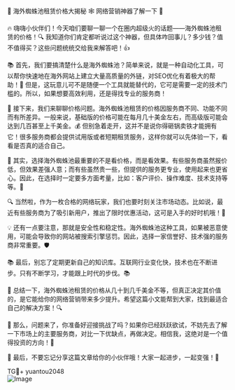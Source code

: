 🎉 海外蜘蛛池租赁价格大揭秘 🕸️ 网络营销神器了解一下 🚀

🔥 嗨嗨小伙伴们！今天咱们要聊一聊一个在圈内超级火的话题——海外蜘蛛池租赁的价格！🔍 我知道你们肯定都听说过这个神器，但具体咋回事儿？多少钱？值不值得买？这些问题统统交给我来解答吧！👍

📚 首先，我们要搞清楚什么是海外蜘蛛池？简单来说，就是一种自动化工具，可以帮你快速地在海外网站上建立大量高质量的外链，对SEO优化有着极大的帮助！🎯 但是，这玩意儿可不是随便一个工具就能替代的，它可是需要一定的技术门槛的。所以，如果想要高效利用，还是得找专业的服务商！

💸 接下来，我们来聊聊价格问题。海外蜘蛛池租赁的价格因服务商不同、功能不同而有所差异。一般来说，基础版的价格可能在每月几十美金左右，而高级版可能会达到几百甚至上千美金。💰 但别急着走开，这并不是说你得砸锅卖铁才能拥有它！很多服务商都会提供试用版或者短期租赁服务，这样你就可以先体验一下，看看是否真的适合自己。

🌈 其实，选择海外蜘蛛池最重要的不是看价格，而是看效果。有些服务商虽然报价低，但效果差强人意；而有些虽然贵一些，但提供的服务更专业，使用起来也更省心。因此，在选择时一定要多方面考量，比如：客户评价、操作难度、技术支持等等。🌟

🔍 当然啦，作为一枚合格的网络玩家，我们也要时刻关注市场动态。比如说，最近有些服务商为了吸引新用户，推出了限时优惠活动，这可是入手的好时机哦！📢

💡 还有一点要注意，那就是安全性和稳定性。海外蜘蛛池这种工具，如果被恶意使用，可能会导致你的网站被搜索引擎惩罚。因此，选择一家信誉好、技术强的服务商非常重要。🛡️

📚 最后，别忘了定期更新自己的知识库。互联网行业变化快，技术也在不断进步。只有不断学习，才能跟上时代的步伐。📚

🚀 总结一下，海外蜘蛛池租赁的价格从几十到几千美金不等，但真正决定其价值的，是它能给你的网络营销带来多少提升。希望这篇小文能帮到大家，找到最适合自己的解决方案！🔍

🌈 那么，问题来了，你准备好迎接挑战了吗？如果你已经跃跃欲试，不妨先去了解一下市场上的主要服务商，对比一下优缺点，再做决定。相信我，这绝对是一个值得投资的方向！💼

🎉 最后，不要忘记分享这篇文章给你的小伙伴哦！大家一起进步，一起变强！💪

TG💪+ yuantou2048  
![Image](https://github.com/user-attachments/assets/42a5a4a5-fea9-4a1d-8aa0-73e57e430cca)